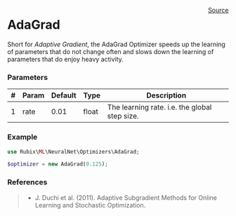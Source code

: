 <p><span style="float:right;"><a href="https://github.com/RubixML/RubixML/blob/master/src/NeuralNet/Optimizers/AdaGrad.php">Source</a></span></p>

# AdaGrad
Short for *Adaptive Gradient*, the AdaGrad Optimizer speeds up the learning of parameters that do not change often and slows down the learning of parameters that do enjoy heavy activity.

### Parameters
| # | Param | Default | Type | Description |
|---|---|---|---|---|
| 1 | rate | 0.01 | float | The learning rate. i.e. the global step size. |

### Example
```php
use Rubix\ML\NeuralNet\Optimizers\AdaGrad;

$optimizer = new AdaGrad(0.125);
```

### References
>- J. Duchi et al. (2011). Adaptive Subgradient Methods for Online Learning and Stochastic Optimization.